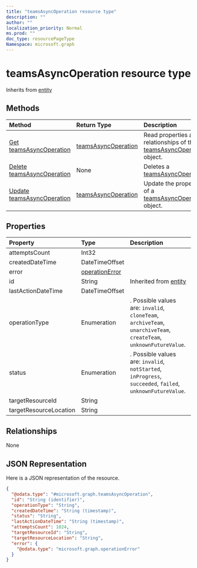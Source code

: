 ```yaml
---
title: "teamsAsyncOperation resource type"
description: ""
author: ""
localization_priority: Normal
ms.prod: ""
doc_type: resourcePageType
Namespace: microsoft.graph
---
```



# teamsAsyncOperation resource type




Inherits from [entity](../resources/entity.md)

## Methods
|Method|Return Type|Description|
|:---|:---|:---|
|[Get teamsAsyncOperation](../api/teamsasyncoperation-get.md)|[teamsAsyncOperation](../resources/teamsAsyncOperation.md)|Read properties and relationships of the [teamsAsyncOperation](../resources/teamsasyncoperation.md) object.|
|[Delete teamsAsyncOperation](../api/teamsasyncoperation-delete.md)|None|Deletes a [teamsAsyncOperation](../resources/teamsasyncoperation.md).|
|[Update teamsAsyncOperation](../api/teamsasyncoperation-update.md)|[teamsAsyncOperation](../resources/teamsAsyncOperation.md)|Update the properties of a [teamsAsyncOperation](../resources/teamsasyncoperation.md) object.|

## Properties
|Property|Type|Description|
|:---|:---|:---|
|attemptsCount|Int32||
|createdDateTime|DateTimeOffset||
|error|[operationError](../resources/operationError.md)||
|id|String| Inherited from [entity](../resources/entity.md)|
|lastActionDateTime|DateTimeOffset||
|operationType|Enumeration|. Possible values are: `invalid`, `cloneTeam`, `archiveTeam`, `unarchiveTeam`, `createTeam`, `unknownFutureValue`.|
|status|Enumeration|. Possible values are: `invalid`, `notStarted`, `inProgress`, `succeeded`, `failed`, `unknownFutureValue`.|
|targetResourceId|String||
|targetResourceLocation|String||

## Relationships
None

## JSON Representation
Here is a JSON representation of the resource.
<!-- {
  "blockType": "resource",
  "keyProperty": "id",
  "@odata.type": "microsoft.graph.teamsAsyncOperation",
  "baseType": "microsoft.graph.entity",
  "openType": true
}
-->
``` json
{
  "@odata.type": "#microsoft.graph.teamsAsyncOperation",
  "id": "String (identifier)",
  "operationType": "String",
  "createdDateTime": "String (timestamp)",
  "status": "String",
  "lastActionDateTime": "String (timestamp)",
  "attemptsCount": 1024,
  "targetResourceId": "String",
  "targetResourceLocation": "String",
  "error": {
    "@odata.type": "microsoft.graph.operationError"
  }
}
```

